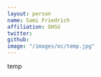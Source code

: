 ```yaml
---
layout: person
name: Sami Friedrich
affiliation: OHSU
twitter: 
github: 
image: "/images/oc/temp.jpg"
---
```


temp